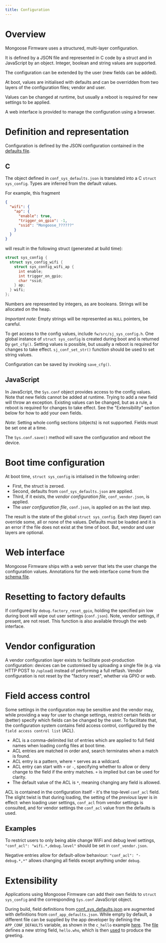 ```yaml
---
title: Configuration
---
```


# Overview

Mongoose Firmware uses a structured, multi-layer configuration.

It is defined by a JSON file and represented in C code by a struct and in JavaScript by an object. Integer, boolean and string values are supported.

The configuration can be extended by the user (new fields can be added).

At boot, values are initialised with defaults and can be overridden from two layers of the configuration files; vendor and user.

Values can be changed at runtime, but usually a reboot is required for new settings to be applied.

A web interface is provided to manage the configuration using a browser.

# Definition and representation

Configuration is defined by the JSON configuration contained in the [defaults file](https://github.com/cesanta/mongoose-iot/blob/master/fw/src/fs/conf_sys_defaults.json).

## C

The object defined in `conf_sys_defaults.json` is translated into a C `struct sys_config`.
Types are inferred from the default values.

For example, this fragment
```JSON
{
  "wifi": {
    "ap": {
      "enable": true,
      "trigger_on_gpio": -1,
      "ssid": "Mongoose_??????"
    }
  }
}
```
will result in the following struct (generated at build time):
```C
struct sys_config {
  struct sys_config_wifi {
    struct sys_config_wifi_ap {
      int enable;
      int trigger_on_gpio;
      char *ssid;
    } ap;
  } wifi;
};
```
Numbers are represented by integers, as are booleans. Strings will be allocated on the heap.

*Important note*: Empty strings will be represented as `NULL` pointers, be careful.

To get access to the config values, include `fw/src/sj_sys_config.h`.
One global instance of `struct sys_config` is created during boot and is returned by `get_cfg()`.
Setting values is possible, but usually a reboot is required for changes to take effect.
`sj_conf_set_str()` function should be used to set string values.

Configuration can be saved by invoking `save_cfg()`.

## JavaScript

In JavaScript, the `Sys.conf` object provides access to the config values.
Note that new fields cannot be added at runtime. Trying to add a new field will throw an exception.
Existing values can be changed, but as a rule, a reboot is required for changes to take effect.
See the "Extensibility" section below for how to add your own fields.

_Note_: Setting whole config sections (objects) is not supported. Fields must be set one at a time.

The `Sys.conf.save()` method will save the configuration and reboot the device.

# Boot time configuration

At boot time, `struct sys_config` is intialised in the following order:

 - First, the struct is zeroed.
 - Second, defaults from `conf_sys_defaults.json` are applied.
 - Third, if it exists, the _vendor configuration file_, `conf_vendor.json`, is applied.
 - The _user configuration file_, `conf.json`, is applied on as the last step.

The result is the state of the global `struct sys_config`. Each step (layer) can override some, all or none of the values.
Defaults must be loaded and it is an error if the file does not exist at the time of boot. But, vendor and user layers are optional.

# Web interface

Mongoose Firmware ships with a web server that lets the user change the configuration values.
Annotations for the web interface come from the [schema file](https://github.com/cesanta/mongoose-iot/blob/master/fw/src/fs/conf_sys_schema.json).

# Resetting to factory defaults

If configured by `debug.factory_reset_gpio`, holding the specified pin low during boot will wipe out user settings (`conf.json`).
Note, vendor settings, if present, are not reset.
This function is also available through the web interface.

# Vendor configuration

A vendor configuration layer exists to facilitate post-production configuration: devices can be customised by uploading a single file
(e.g. via HTTP POST to `/upload`) instead of performing a full reflash.
Vendor configuration is not reset by the "factory reset", whether via GPIO or web.

# Field access control

Some settings in the configuration may be sensitive and the vendor may, while providing a way for user to change settings,
restrict certain fields or (better) specify which fields can be changed by the user.
To facilitate that, the configuration system contains field access control, configured by the `field access control list` (ACL).

 - ACL is a comma-delimited list of entries which are applied to full field names when loading config files at boot time.
 - ACL entries are matched in order and, search terminates when a match is found.
 - ACL entry is a pattern, where `*` serves as a wildcard.
 - ACL entry can start with `+` or `-`, specifying whether to allow or deny change to the field if the entry matches. `+` is implied but can be used for clarity.
 - The default value of the ACL is `*`, meaning changing any field is allowed.

ACL is contained in the configuration itself - it's the top-level `conf_acl` field.
The slight twist is that during loading, the setting of the _previous_ layer is in effect: when loading user settings, `conf_acl` from vendor settings is consulted,
and for vendor settings the `conf_acl` value from the defaults is used.

## Examples

To restrict users to only being able change WiFi and debug level settings, `"conf_acl": "wifi.*,debug.level"` should be set in `conf_vendor.json`.

Negative entries allow for default-allow behaviour: `"conf_acl": "-debug.*,*"` allows changing all fields except anything under `debug`.

# Extensibility

Applications using Mongoose Firmware can add their own fields to `struct sys_config` and the corresponding `Sys.conf` JavaScript object.

During build, field definitions from [conf_sys_defaults.json](https://github.com/cesanta/mongoose-iot/blob/master/fw/src/fs/conf_sys_defaults.json) are augmented with
definitions from `conf_app_defaults.json`. While empty by default, a different file can be supplied by the app developer by defining the `APP_CONF_DEFAULTS` variable,
as shown in the `c_hello` example [here](https://github.com/cesanta/mongoose-iot/blob/master/fw/examples/c_hello/Makefile.build#L5).
The [file](https://github.com/cesanta/mongoose-iot/blob/master/fw/examples/c_hello/fs/conf_app_defaults.json) defines a new string field, `hello.who`,
which is then [used](https://github.com/cesanta/mongoose-iot/blob/master/fw/examples/c_hello/src/app_main.c#L18) to produce the greeting.

